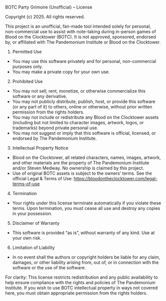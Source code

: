 BOTC Party Grimoire (Unofficial) – License

Copyright (c) 2025. All rights reserved.

This project is an unofficial, fan-made tool intended solely for personal, non-commercial use to assist with note-taking during in-person games of Blood on the Clocktower (BOTC). It is not approved, sponsored, endorsed by, or affiliated with The Pandemonium Institute or Blood on the Clocktower.

1. Permitted Use
- You may use this software privately and for personal, non-commercial purposes only.
- You may make a private copy for your own use.

2. Prohibited Use
- You may not sell, rent, monetize, or otherwise commercialize this software or any derivative.
- You may not publicly distribute, publish, host, or provide this software (or any part of it) to others, online or otherwise, without prior written permission from the rights holders.
- You may not include or redistribute any Blood on the Clocktower assets (including but not limited to character images, artwork, logos, or trademarks) beyond private personal use.
- You may not suggest or imply that this software is official, licensed, or endorsed by The Pandemonium Institute.

3. Intellectual Property Notice
- Blood on the Clocktower, all related characters, names, images, artwork, and other materials are the property of The Pandemonium Institute and/or Steven Medway. No ownership is claimed by this project.
- Use of original BOTC assets is subject to the owners’ terms. See the official Legal & Terms of Use: https://bloodontheclocktower.com/legal-terms-of-use

4. Termination
- Your rights under this license terminate automatically if you violate these terms. Upon termination, you must cease all use and destroy any copies in your possession.

5. Disclaimer of Warranty
- This software is provided “as is”, without warranty of any kind. Use at your own risk.

6. Limitation of Liability
- In no event shall the authors or copyright holders be liable for any claim, damages, or other liability arising from, out of, or in connection with the software or the use of the software.

For clarity: This license restricts redistribution and any public availability to help ensure compliance with the rights and policies of The Pandemonium Institute. If you wish to use BOTC intellectual property in ways not covered here, you must obtain appropriate permission from the rights holders.


